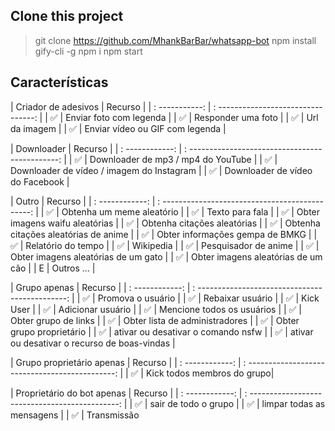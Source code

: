 

## Clone this project

> git clone https://github.com/MhankBarBar/whatsapp-bot
> npm install gify-cli -g
> npm i
> npm start

## Características

 |  Criador de adesivos |  Recurso |
 |  : -----------: |  : --------------------------------: |
 |  ✅ |  Enviar foto com legenda |
 |  ✅ |  Responder uma foto |
 |  ✅ |  Url da imagem |
 |  ✅ |  Enviar vídeo ou GIF com legenda |


 |  Downloader |  Recurso |
 |  : ------------: |  : ---------------------------------------------: |
 |  ✅ |  Downloader de mp3 / mp4 do YouTube |
 |  ✅ |  Downloader de vídeo / imagem do Instagram |
 |  ✅ |  Downloader de vídeo do Facebook |


 |  Outro |  Recurso |
 |  : ------------: |  : ---------------------------------------------: |
 |  ✅ |  Obtenha um meme aleatório |
 |  ✅ |  Texto para fala |
 |  ✅ |  Obter imagens waifu aleatórias |
 |  ✅ |  Obtenha citações aleatórias |
 |  ✅ |  Obtenha citações aleatórias de anime |
 |  ✅ |  Obter informações gempa de BMKG |
 |  ✅ |  Relatório do tempo |
 |  ✅ |  Wikipedia |
 |  ✅ |  Pesquisador de anime |
 |  ✅ |  Obter imagens aleatórias de um gato |
 |  ✅ |  Obter imagens aleatórias de um cão |
 |  E |  Outros ... |


 |  Grupo apenas |  Recurso |
 |  : ------------: |  : ---------------------------------------------: |
 |  ✅ |  Promova o usuário |
 |  ✅ |  Rebaixar usuário |
 |  ✅ |  Kick User |
 |  ✅ |  Adicionar usuário |
 |  ✅ |  Mencione todos os usuários |
 |  ✅ |  Obter grupo de links |
 |  ✅ |  Obter lista de administradores |
 |  ✅ |  Obter grupo proprietário |
 |  ✅ |  ativar ou desativar o comando nsfw |
 |  ✅ |  ativar ou desativar o recurso de boas-vindas |


 |  Grupo proprietário apenas |  Recurso |
 |  : ------------: |  : ---------------------------------------------: |
 |  ✅ |  Kick todos membros do grupo|

 |  Proprietário do bot apenas |  Recurso |
 |  : ------------: |  : ---------------------------------------------: |
 |  ✅ |  sair de todo o grupo |
 |  ✅ |  limpar todas as mensagens |
 |  ✅ |  Transmissão 




